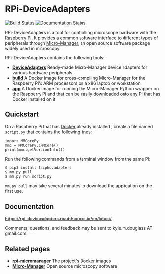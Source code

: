 # RPi-DeviceAdapters

[![Build Status](https://travis-ci.org/kmdouglass/RPi-DeviceAdapters.svg?branch=master)](https://travis-ci.org/kmdouglass/RPi-DeviceAdapters)
[![Documentation Status](https://readthedocs.org/projects/rpi-deviceadapters/badge/?version=latest)](https://rpi-deviceadapters.readthedocs.io/en/latest/?badge=latest)

RPi-DeviceAdapters is a tool for controlling microscope hardware with
the [Raspberry Pi](https://www.raspberrypi.org/). It provides a common
software interface to different types of peripherals through
[Micro-Manager](https://micro-manager.org/), an open source software
package widely used in microscopy.

RPi-DeviceAdapters contains the following tools:

- **[DeviceAdapters](src/DeviceAdapters)** Ready-made
  Micro-Manager device adapters for various hardware peripherals
- **[build](ci/build)** A Docker image for cross-compiling
  Micro-Manager for the Raspberry Pi's ARM processors on a x86 laptop
  or workstation
- **[app](ci/app)** A Docker image for running the Micro-Manager
  Python wrapper on the Raspberry Pi and that can be easily downloaded
  onto any Pi that has Docker installed on it


## Quickstart

On a Raspberry Pi that has [Docker](https://www.docker.com/) already
installed , create a file named `script.py` that contains the
following lines:

```
import MMCorePy
mmc = MMCorePy.CMMCore()
print(mmc.getVersionInfo())
```

Run the following commands from a terminal window from the same Pi:

```
$ pip3 install tacpho.adapters
$ mm.py pull
$ mm.py run script.py
```

`mm.py pull` may take several minutes to download the
application on the first use.

## Documentation

https://rpi-deviceadapters.readthedocs.io/en/latest/

Comments, questions, and feedback may be sent to kyle.m.douglass AT
gmail.com.

## Related pages

- **[rpi-micromanager](https://hub.docker.com/r/kmdouglass/rpi-micromanager/)** The project's Docker images
- **[Micro-Manager](https://micro-manager.org/)** Open source microscopy software
